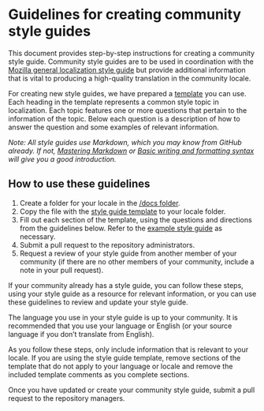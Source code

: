 # Guidelines for creating community style guides

This document provides step-by-step instructions for creating a community style guide. Community style guides are to be used in coordination with the [Mozilla general localization style guide](../mozilla_general/) but provide additional information that is vital to producing a high-quality translation in the community locale.

For creating new style guides, we have prepared a [template](outline.md) you can use. Each heading in the template represents a common style topic in localization. Each topic features one or more questions that pertain to the information of the topic. Below each question is a description of how to answer the question and some examples of relevant information.

*Note: All style guides use Markdown, which you may know from GitHub already. If not, [Mastering Markdown](https://guides.github.com/features/mastering-markdown/) or [Basic writing and formatting syntax](https://help.github.com/articles/basic-writing-and-formatting-syntax/) will give you a good introduction.*

## How to use these guidelines

1. Create a folder for your locale in the [/docs folder](https://github.com/mozilla-l10n/styleguides/tree/master/docs).
2. Copy the file with the [style guide template](https://github.com/mozilla-l10n/styleguides/blob/master/docs/guidelines/outline.md) to your locale folder.
3. Fill out each section of the template, using the questions and directions from the guidelines below. Refer to the [example style guide](example_en-us.md) as necessary.
4. Submit a pull request to the repository administrators.
5. Request a review of your style guide from another member of your community (if there are no other members of your community, include a note in your pull request).

If your community already has a style guide, you can follow these steps, using your style guide as a resource for relevant information, or you can use these guidelines to review and update your style guide.

The language you use in your style guide is up to your community. It is recommended that you use your language or English (or your source language if you don’t translate from English).

As you follow these steps, only include information that is relevant to your locale. If you are using the style guide template, remove sections of the template that do not apply to your language or locale and remove the included template comments as you complete sections.

Once you have updated or create your community style guide, submit a pull request to the repository managers.
